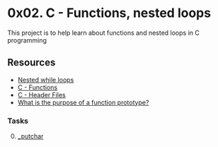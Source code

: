 # 0x02. C - Functions, nested loops
This project is to help learn about functions and nested loops in C programming

## Resources
- [Nested while loops](https://intranet.alxswe.com/rltoken/_4aLZ5nW24njUT2VbSZdQQ)
- [C - Functions](https://intranet.alxswe.com/rltoken/Vg1zzzrxLhPh71405uggSg)
- [C - Header Files](https://intranet.alxswe.com/rltoken/AS8JW4ObD5gmyX2mgtqV0A)
- [What is the purpose of a function prototype?](https://intranet.alxswe.com/rltoken/XZ--UJZO76ZoUWNA9bTmbg)


### Tasks
0. [\_putchar]()
